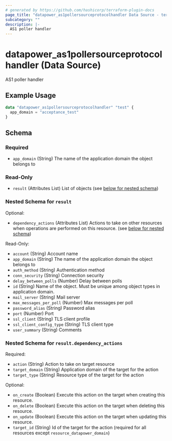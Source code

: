 ```yaml
---
# generated by https://github.com/hashicorp/terraform-plugin-docs
page_title: "datapower_as1pollersourceprotocolhandler Data Source - terraform-provider-datapower"
subcategory: ""
description: |-
  AS1 poller handler
---
```


# datapower_as1pollersourceprotocolhandler (Data Source)

AS1 poller handler

## Example Usage

```terraform
data "datapower_as1pollersourceprotocolhandler" "test" {
  app_domain = "acceptance_test"
}
```

<!-- schema generated by tfplugindocs -->
## Schema

### Required

- `app_domain` (String) The name of the application domain the object belongs to

### Read-Only

- `result` (Attributes List) List of objects (see [below for nested schema](#nestedatt--result))

<a id="nestedatt--result"></a>
### Nested Schema for `result`

Optional:

- `dependency_actions` (Attributes List) Actions to take on other resources when operations are performed on this resource. (see [below for nested schema](#nestedatt--result--dependency_actions))

Read-Only:

- `account` (String) Account name
- `app_domain` (String) The name of the application domain the object belongs to
- `auth_method` (String) Authentication method
- `conn_security` (String) Connection security
- `delay_between_polls` (Number) Delay between polls
- `id` (String) Name of the object. Must be unique among object types in application domain.
- `mail_server` (String) Mail server
- `max_messages_per_poll` (Number) Max messages per poll
- `password_alias` (String) Password alias
- `port` (Number) Port
- `ssl_client` (String) TLS client profile
- `ssl_client_config_type` (String) TLS client type
- `user_summary` (String) Comments

<a id="nestedatt--result--dependency_actions"></a>
### Nested Schema for `result.dependency_actions`

Required:

- `action` (String) Action to take on target resource
- `target_domain` (String) Application domain of the target for the action
- `target_type` (String) Resource type of the target for the action

Optional:

- `on_create` (Boolean) Execute this action on the target when creating this resource.
- `on_delete` (Boolean) Execute this action on the target when deleting this resource.
- `on_update` (Boolean) Execute this action on the target when updating this resource.
- `target_id` (String) Id of the target for the action (required for all resources except `resource_datapower_domain`)
